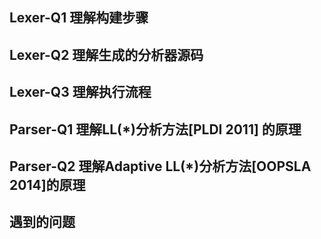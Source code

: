 ## Lexer-Q1 理解构建步骤



## Lexer-Q2 理解生成的分析器源码



## Lexer-Q3 理解执行流程



## Parser-Q1 理解LL(*)分析方法[PLDI 2011] 的原理



## Parser-Q2 理解Adaptive LL(*)分析方法[OOPSLA 2014]的原理



## 遇到的问题



